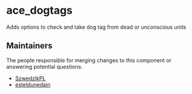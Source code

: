 ace_dogtags
==========

Adds options to check and take dog tag from dead or unconscious units


## Maintainers

The people responsible for merging changes to this component or answering potential questions.

- [SzwedzikPL](https://github.com/SzwedzikPL)
- [esteldunedain](https://github.com/esteldunedain)
